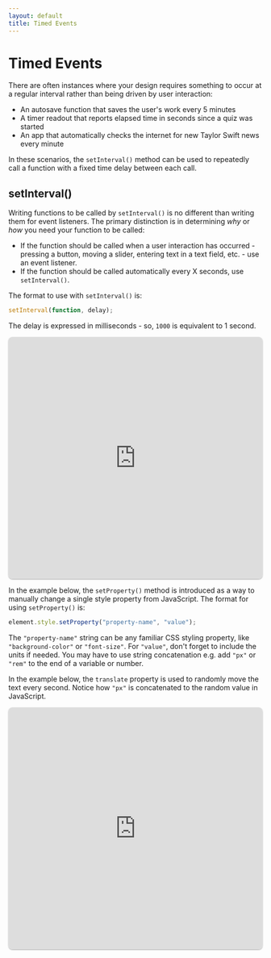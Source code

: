```yaml
---
layout: default
title: Timed Events
---
```

# Timed Events
There are often instances where your design requires something to occur at a regular interval rather than being driven by user interaction:
- An autosave function that saves the user's work every 5 minutes
- A timer readout that reports elapsed time in seconds since a quiz was started
- An app that automatically checks the internet for new Taylor Swift news every minute

In these scenarios, the `setInterval()` method can be used to repeatedly call a function with a fixed time delay between each call.

## setInterval()
Writing functions to be called by `setInterval()` is no different than writing them for event listeners. The primary distinction is in determining *why* or *how* you need your function to be called:
- If the function should be called when a user interaction has occurred - pressing a button, moving a slider, entering text in a text field, etc. - use an event listener.
- If the function should be called automatically every X seconds, use `setInterval()`.

The format to use with `setInterval()` is:
```js
setInterval(function, delay);
```

The delay is expressed in milliseconds - so, `1000` is equivalent to 1 second.

<iframe src="https://replit.com/@sheffie/IMS322-setInterval-Random?embed=true" width="100%" height="480" style="border: none; border-radius: 8px; box-shadow: 0 1px 3px rgba(0,0,0,0.12), 0 1px 2px rgba(0,0,0,0.24);"></iframe>

In the example below, the `setProperty()` method is introduced as a way to manually change a single style property from JavaScript. The format for using `setProperty()` is:

```js
element.style.setProperty("property-name", "value");
```

The `"property-name"` string can be any familiar CSS styling property, like `"background-color"` or `"font-size"`. For `"value"`, don't forget to include the units if needed. You may have to use string concatenation e.g. add `"px"` or `"rem"` to the end of a variable or number.

In the example below, the `translate` property is used to randomly move the text every second. Notice how `"px"` is concatenated to the random value in JavaScript.

<iframe src="https://replit.com/@sheffie/IMS322-setInterval-setProperty?embed=true" width="100%" height="480" style="border: none; border-radius: 8px; box-shadow: 0 1px 3px rgba(0,0,0,0.12), 0 1px 2px rgba(0,0,0,0.24);"></iframe>